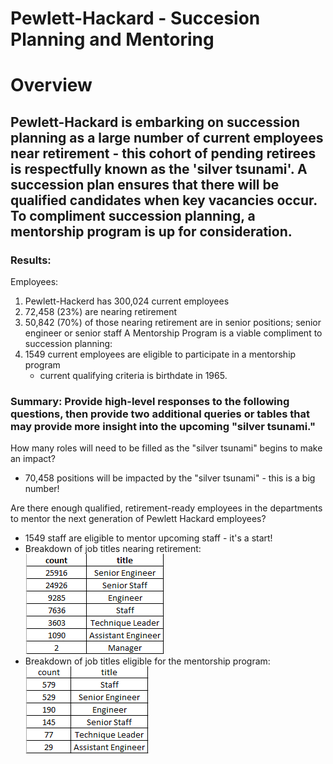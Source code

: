 # Pewlett-Hackard - Succesion Planning and Mentoring
# Overview  
## Pewlett-Hackard is embarking on succession planning as a large number of current employees near retirement - this cohort of pending retirees is respectfully known as the 'silver tsunami'. A succession plan ensures that there will be qualified candidates when key vacancies occur.  To compliment succession planning, a mentorship program is up for consideration.  

### Results: 
  Employees:
  1. Pewlett-Hackerd has 300,024 current employees
  2. 72,458 (23%) are nearing retirement
  3. 50,842 (70%) of those nearing retirement are in senior positions; senior engineer or senior staff
  A Mentorship Program is a viable compliment to succession planning:
  4.  1549 current employees are eligible to participate in a mentorship program
      * current qualifying criteria is birthdate in 1965.
 ### Summary: Provide high-level responses to the following questions, then provide two additional queries or tables that may provide more insight into the upcoming "silver tsunami."
How many roles will need to be filled as the "silver tsunami" begins to make an impact?
* 70,458 positions will be impacted by the "silver tsunami" - this is a big number!  

Are there enough qualified, retirement-ready employees in the departments to mentor the next generation of Pewlett Hackard employees?
* 1549 staff are eligible to mentor upcoming staff - it's a start!
* Breakdown of job titles nearing retirement:
    ![](/Images/retiring_titles.png)
* Breakdown of job titles eligible for the mentorship program: 
   ![](/Images/mentoring_eligibility_titles.png)
